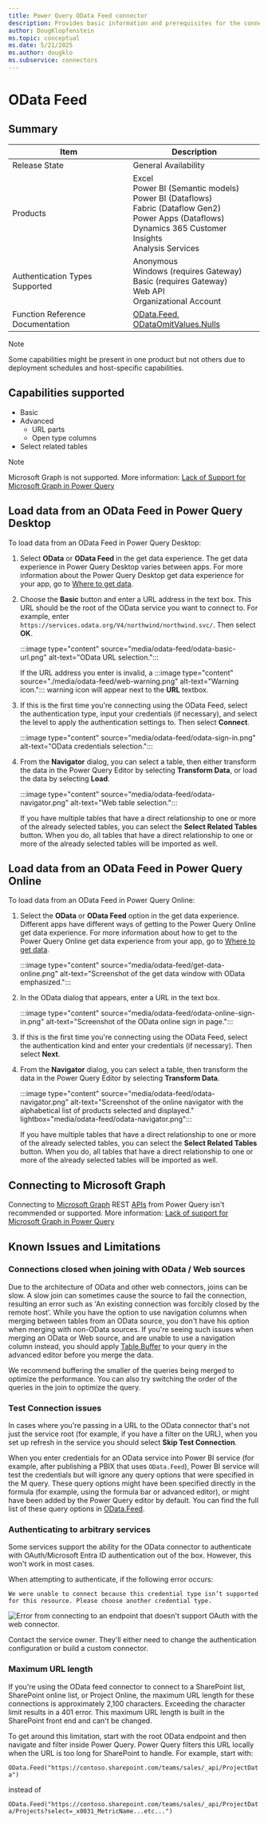 ```yaml
---
title: Power Query OData Feed connector
description: Provides basic information and prerequisites for the connector, and instructions on how to connect to your data using the connector.
author: DougKlopfenstein
ms.topic: conceptual
ms.date: 5/21/2025
ms.author: dougklo
ms.subservice: connectors
---
```


# OData Feed

## Summary

| Item | Description |
| ---- | ----------- |
| Release State | General Availability |
| Products | Excel<br/>Power BI (Semantic models)<br/>Power BI (Dataflows)<br/>Fabric (Dataflow Gen2)<br/>Power Apps (Dataflows)<br/>Dynamics 365 Customer Insights<br/>Analysis Services |
| Authentication Types Supported | Anonymous<br/>Windows (requires Gateway)<br/>Basic (requires Gateway)<br/>Web API<br/>Organizational Account |
| Function Reference Documentation | [OData.Feed](/powerquery-m/odata-feed), [ODataOmitValues.Nulls](/powerquery-m/odataomitvalues-type) |

> [!NOTE]
>Some capabilities might be present in one product but not others due to deployment schedules and host-specific capabilities.

## Capabilities supported

* Basic
* Advanced
  * URL parts
  * Open type columns
* Select related tables

> [!NOTE]
> Microsoft Graph is not supported. More information: [Lack of Support for Microsoft Graph in Power Query](../connecting-to-graph.md)

## Load data from an OData Feed in Power Query Desktop

To load data from an OData Feed in Power Query Desktop:

1. Select **OData** or **OData Feed** in the get data experience. The get data experience in Power Query Desktop varies between apps. For more information about the Power Query Desktop get data experience for your app, go to [Where to get data](../where-to-get-data.md).

2. Choose the **Basic** button and enter a URL address in the text box. This URL should be the root of the OData service you want to connect to. For example, enter `https://services.odata.org/V4/northwind/northwind.svc/`. Then select **OK**.

   :::image type="content" source="media/odata-feed/odata-basic-url.png" alt-text="OData URL selection.":::

   If the URL address you enter is invalid, a :::image type="content" source="./media/odata-feed/web-warning.png" alt-text="Warning icon."::: warning icon will appear next to the **URL** textbox.

3. If this is the first time you're connecting using the OData Feed, select the authentication type, input your credentials (if necessary), and select the level to apply the authentication settings to. Then select **Connect**.

   :::image type="content" source="media/odata-feed/odata-sign-in.png" alt-text="OData credentials selection.":::

4. From the **Navigator** dialog, you can select a table, then either transform the data in the Power Query Editor by selecting **Transform Data**, or load the data by selecting **Load**.

   :::image type="content" source="media/odata-feed/odata-navigator.png" alt-text="Web table selection.":::

   If you have multiple tables that have a direct relationship to one or more of the already selected tables, you can select the **Select Related Tables** button. When you do, all tables that have a direct relationship to one or more of the already selected tables will be imported as well.

## Load data from an OData Feed in Power Query Online

To load data from an OData Feed in Power Query Online:

1. Select the **OData** or **OData Feed** option in the get data experience. Different apps have different ways of getting to the Power Query Online get data experience. For more information about how to get to the Power Query Online get data experience from your app, go to [Where to get data](../where-to-get-data.md).

   :::image type="content" source="media/odata-feed/get-data-online.png" alt-text="Screenshot of the get data window with OData emphasized.":::

2. In the OData dialog that appears, enter a URL in the text box.

   :::image type="content" source="media/odata-feed/odata-online-sign-in.png" alt-text="Screenshot of the OData online sign in page.":::

3. If this is the first time you're connecting using the OData Feed, select the authentication kind and enter your credentials (if necessary). Then select **Next**.

4. From the **Navigator** dialog, you can select a table, then transform the data in the Power Query Editor by selecting **Transform Data**.

   :::image type="content" source="media/odata-feed/odata-navigator.png" alt-text="Screenshot of the online navigator with the alphabetical list of products selected and displayed." lightbox="media/odata-feed/odata-navigator.png":::

   If you have multiple tables that have a direct relationship to one or more of the already selected tables, you can select the **Select Related Tables** button. When you do, all tables that have a direct relationship to one or more of the already selected tables will be imported as well.

## Connecting to Microsoft Graph

Connecting to [Microsoft Graph](/graph/overview) REST [APIs](https://graph.microsoft.com) from Power Query isn't recommended or supported. More information: [Lack of support for Microsoft Graph in Power Query](../connecting-to-graph.md)

## Known Issues and Limitations

### Connections closed when joining with OData / Web sources

Due to the architecture of OData and other web connectors, joins can be slow. A slow join can sometimes cause the source to fail the connection, resulting an error such as 'An existing connection was forcibly closed by the remote host'. While you have the option to use navigation columns when merging between tables from an OData source, you don't have his option when merging with non-OData sources. If you're seeing such issues when merging an OData or Web source, and are unable to use a navigation column instead, you should apply [Table.Buffer](/powerquery-m/table-buffer) to your query in the advanced editor before you merge the data.

We recommend buffering the smaller of the queries being merged to optimize the performance. You can also try switching the order of the queries in the join to optimize the query.

### Test Connection issues

In cases where you're passing in a URL to the OData connector that's not just the service root (for example, if you have a filter on the URL), when you set up refresh in the service you should select **Skip Test Connection**.

When you enter credentials for an OData service into Power BI service (for example, after publishing a PBIX that uses `OData.Feed`), Power BI service will test the credentials but will ignore any query options that were specified in the M query. These query options might have been specified directly in the formula (for example, using the formula bar or advanced editor), or might have been added by the Power Query editor by default. You can find the full list of these query options in [OData.Feed](/powerquery-m/odata-feed).

### Authenticating to arbitrary services

Some services support the ability for the OData connector to authenticate with OAuth/Microsoft Entra ID authentication out of the box. However, this won't work in most cases.

When attempting to authenticate, if the following error occurs:

`We were unable to connect because this credential type isn’t supported for this resource. Please choose another credential type.`

   ![Error from connecting to an endpoint that doesn't support OAuth with the web connector.](media/odata-feed/credential-type-not-supported.png)

Contact the service owner. They'll either need to change the authentication configuration or build a custom connector.

### Maximum URL length

If you're using the OData feed connector to connect to a SharePoint list, SharePoint online list, or Project Online, the maximum URL length for these connections is approximately 2,100 characters. Exceeding the character limit results in a 401 error. This maximum URL length is built in the SharePoint front end and can't be changed.

To get around this limitation, start with the root OData endpoint and then navigate and filter inside Power Query. Power Query filters this URL locally when the URL is too long for SharePoint to handle. For example, start with:

`OData.Feed("https://contoso.sharepoint.com/teams/sales/_api/ProjectData")`

instead of

`OData.Feed("https://contoso.sharepoint.com/teams/sales/_api/ProjectData/Projects?select=_x0031_MetricName...etc...")`
